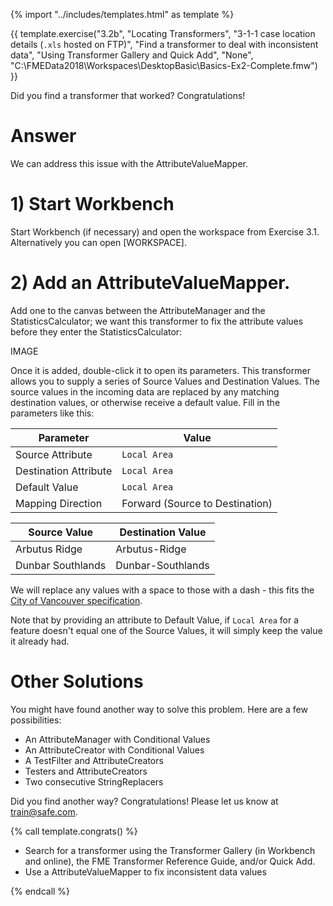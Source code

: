{% import "../includes/templates.html" as template %}

{{ template.exercise("3.2b",
               "Locating Transformers",
               "3-1-1 case location details (`.xls` hosted on FTP)",
               "Find a transformer to deal with inconsistent data",
               "Using Transformer Gallery and Quick Add",
               "None",
               "C:\\FMEData2018\\Workspaces\\DesktopBasic\\Basics-Ex2-Complete.fmw")
}}

Did you find a transformer that worked? Congratulations!

# Answer

We can address this issue with the AttributeValueMapper.

# 1) Start Workbench

Start Workbench (if necessary) and open the workspace from Exercise 3.1. Alternatively you can open [WORKSPACE].

# 2) Add an AttributeValueMapper.

Add one to the canvas between the AttributeManager and the StatisticsCalculator; we want this transformer to fix the attribute values before they enter the StatisticsCalculator:

IMAGE

Once it is added, double-click it to open its parameters. This transformer allows you to supply a series of Source Values and Destination Values. The source values in the incoming data are replaced by any matching destination values, or otherwise receive a default value. Fill in the parameters like this:

|Parameter|Value|
|-|-|
|Source Attribute|`Local Area`|
|Destination Attribute|`Local Area`|
|Default Value|`Local Area`|
|Mapping Direction|Forward (Source to Destination)|

|Source Value|Destination Value|
|-|-|
|Arbutus Ridge|Arbutus-Ridge|
|Dunbar Southlands|Dunbar-Southlands|

We will replace any values with a space to those with a dash - this fits the [City of Vancouver specification](https://data.vancouver.ca/datacatalogue/localAreaBoundary.htm).

Note that by providing an attribute to Default Value, if `Local Area` for a feature doesn't equal one of the Source Values, it will simply keep the value it already had.

# Other Solutions

You might have found another way to solve this problem. Here are a few possibilities:

- An AttributeManager with Conditional Values
- An AttributeCreator with Conditional Values
- A TestFilter and AttributeCreators
- Testers and AttributeCreators
- Two consecutive StringReplacers

Did you find another way? Congratulations! Please let us know at [train@safe.com](mailto:train@safe.com).

{% call template.congrats() %}

<ul>
  <li>Search for a transformer using the Transformer Gallery (in Workbench and online), the FME Transformer Reference Guide, and/or Quick Add.</li>
  <li>Use a AttributeValueMapper to fix inconsistent data values</li>
</ul>

{% endcall %}
